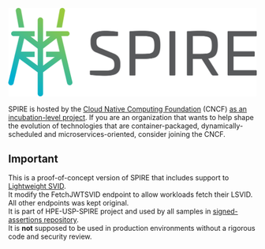 ![SPIRE Logo](/doc/images/spire_logo.png)

SPIRE is hosted by the [Cloud Native Computing Foundation](https://cncf.io) (CNCF)  [as an incubation-level project](https://www.cncf.io/blog/2020/06/22/toc-approves-spiffe-and-spire-to-incubation/). If you are an organization that wants to help shape the evolution of technologies that are container-packaged, dynamically-scheduled and microservices-oriented, consider joining the CNCF.

## Important

This is a proof-of-concept version of SPIRE that includes support to [Lightweight SVID](https://docs.google.com/document/d/15rfAkzNTQa1ycs-fn9hyIYV5HbznPBsxB-f0vxhNJ24).  
It modify the FetchJWTSVID endpoint to allow workloads fetch their LSVID. All other endpoints was kept original.  
It is part of HPE-USP-SPIRE project and used by all samples in [signed-assertions repository](https://github.com/HPE-USP-SPIRE/signed-assertions).  
It is **not** supposed to be used in production environments without a rigorous code and security review.  

